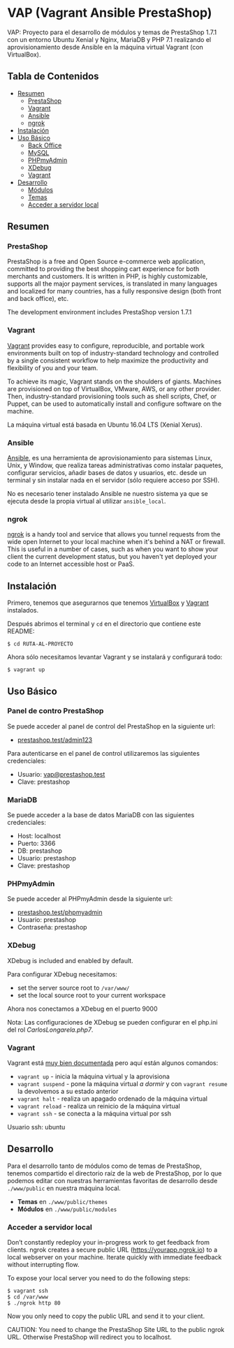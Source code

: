 # VAP (Vagrant Ansible PrestaShop)

VAP: Proyecto para el desarrollo de módulos y temas de PrestaShop 1.7.1 con un entorno Ubuntu Xenial y Nginx, MariaDB y PHP 7.1 realizando el aprovisionamiento desde Ansible en la máquina virtual Vagrant (con VirtualBox).

## Tabla de Contenidos

- [Resumen](#resumen)
  - [PrestaShop](#prestashop)
  - [Vagrant](#vagrant)
  - [Ansible](#ansible)
  - [ngrok](#ngrok)
- [Instalación](#instalación)
- [Uso Básico](#uso-básico)
  - [Back Office](#back-office)
  - [MySQL](#mysql)
  - [PHPmyAdmin](#phpmyadmin)
  - [XDebug](#xdebug)
  - [Vagrant](#vagrant)
- [Desarrollo](#development)
  - [Módulos](#module)
  - [Temas](#theme)
  - [Acceder a servidor local](#acceder-a-servidor-local)

## Resumen

### PrestaShop

PrestaShop is a free and Open Source e-commerce web application, committed to
providing the best shopping cart experience for both merchants and customers.
It is written in PHP, is highly customizable, supports all the major payment
services, is translated in many languages and localized for many countries,
has a fully responsive design (both front and back office), etc.

The development environment includes PrestaShop version 1.7.1

### Vagrant

[Vagrant](https://www.vagrantup.com/) provides easy to configure,
reproducible, and portable work environments built on top of
industry-standard technology and controlled by a single consistent
workflow to help maximize the productivity and flexibility of
you and your team.

To achieve its magic, Vagrant stands on the shoulders of giants. Machines
are provisioned on top of VirtualBox, VMware, AWS, or any other provider.
Then, industry-standard provisioning tools such as shell scripts, Chef, or
Puppet, can be used to automatically install and configure software on
the machine.

La máquina virtual está basada en Ubuntu 16.04 LTS (Xenial Xerus).

### Ansible

[Ansible](https://www.ansible.com/), es una herramienta de aprovisionamiento para sistemas Linux, Unix, y Window, que realiza tareas administrativas como instalar paquetes, configurar servicios, añadir bases de datos y usuarios, etc. desde un terminal y sin instalar nada en el servidor (sólo requiere acceso por SSH).

No es necesario tener instalado Ansible ne nuestro sistema ya que se ejecuta desde la propia virtual al utilizar `ansible_local`.

### ngrok

[ngrok](https://ngrok.com/) is a handy tool and service that allows you
tunnel requests from the wide open Internet to your local machine when
it's behind a NAT or firewall. This is useful in a number of cases,
such as when you want to show your client the current development status,
but you haven't yet deployed your code to an Internet accessible
host or PaaS.

## Instalación

Primero, tenemos que asegurarnos que tenemos [VirtualBox](https://www.virtualbox.org/wiki/Downloads) y
[Vagrant](https://www.vagrantup.com/downloads.html) instalados.

Después abrimos el terminal y `cd` en el directorio que contiene este README:

```shell
$ cd RUTA-AL-PROYECTO
```

Ahora sólo necesitamos levantar Vagrant y se instalará y configurará todo:

```shell
$ vagrant up
```

## Uso Básico

### Panel de contro PrestaShop

Se puede acceder al panel de control del PrestaShop en la siguiente url:

- [prestashop.test/admin123](http://prestashop.test/adminvap72)

Para autenticarse en el panel de control utilizaremos las siguientes credenciales:

- Usuario: vap@prestashop.test
- Clave: prestashop

### MariaDB

Se puede acceder a la base de datos MariaDB con las siguientes credenciales:

- Host: localhost
- Puerto: 3366
- DB: prestashop
- Usuario: prestashop
- Clave: prestashop

### PHPmyAdmin

Se puede acceder al PHPmyAdmin desde la siguiente url:

- [prestashop.test/phpmyadmin](http://prestashop.test/phpmyadmin)
- Usuario: prestashop
- Contraseña: prestashop

### XDebug

XDebug is included and enabled by default.

Para configurar XDebug necesitamos:

- set the server source root to `/var/www/`
- set the local source root to your current workspace

Ahora nos conectamos a XDebug en el puerto 9000

Nota: Las configuraciones de XDebug se pueden configurar en el php.ini del rol _CarlosLongarela.php7_.

### Vagrant

Vagrant está [muy bien documentada](https://www.vagrantup.com/docs/) pero aquí están algunos comandos:

- `vagrant up` - inicia la máquina virtual y la aprovisiona
- `vagrant suspend` - pone la máquina virtual _a dormir_ y con `vagrant resume` la devolvemos a su estado anterior
- `vagrant halt` - realiza un apagado ordenado de la máquina virtual
- `vagrant reload` - realiza un reinicio de la máquina virtual
- `vagrant ssh` - se conecta a la máquina virtual por ssh

Usuario ssh: ubuntu

## Desarrollo


Para el desarrollo tanto de módulos como de temas de PrestaShop, tenemos compartido el directorio raíz de la web de PrestaShop, por lo que podemos editar con nuestras herramientas favoritas de desarrollo desde `./www/public` en nuestra máquina local.

- **Temas** en `./www/public/themes`
- **Módulos** en `./www/public/modules`

### Acceder a servidor local

Don’t constantly redeploy your in-progress work to get feedback from clients.
ngrok creates a secure public URL (https://yourapp.ngrok.io) to a local webserver
on your machine. Iterate quickly with immediate feedback without interrupting
flow.

To expose your local server you need to do the following steps:

```
$ vagrant ssh
$ cd /var/www
$ ./ngrok http 80
```

Now you only need to copy the public URL and send it to your client.

CAUTION: You need to change the PrestaShop Site URL to the public ngrok URL.
Otherwise PrestaShop will redirect you to localhost.
